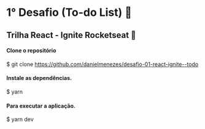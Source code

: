 # 1° Desafio (To-do List) :scroll:
## Trilha React - Ignite Rocketseat :purple_heart: 

  #### Clone o repositório <br>
  $ git clone https://github.com/danielmenezes/desafio-01-react-ignite--todo
  
  #### Instale as dependências. <br>
  $ yarn 

  #### Para executar a aplicação. <br>
  $ yarn dev

